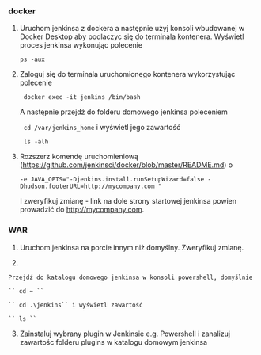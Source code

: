 ### docker

1. 
    Uruchom jenkinsa z dockera a następnie użyj konsoli wbudowanej w Docker Desktop aby podlaczyc się do terminala kontenera.
    Wyświetl proces jenkinsa wykonując polecenie 
       
      ``ps -aux``
    
2. 
    Zaloguj się do terminala uruchomionego kontenera wykorzystując polecenie
    
    `` docker exec -it jenkins /bin/bash``
    
    A następnie przejdź do folderu domowego jenkinsa poleceniem
    
   `` cd /var/jenkins_home`` i wyświetl jego zawartość
   
   `` ls -alh``
   
3. Rozszerz komendę uruchomieniową (https://github.com/jenkinsci/docker/blob/master/README.md) o 

    ``-e JAVA_OPTS="-Djenkins.install.runSetupWizard=false -Dhudson.footerURL=http://mycompany.com "``
    
    I zweryfikuj zmianę - link na dole strony startowej jenkinsa powien prowadzić do http://mycompany.com.
    

### WAR

1. 
    Uruchom jenkinsa na porcie innym niż domyślny. Zweryfikuj zmianę.
    
2. 
    
    Przejdź do katalogu domowego jenkinsa w konsoli powershell, domyślnie
    
    `` cd ~ ``
    
    `` cd .\jenkins`` i wyświetl zawartość
    
    `` ls ``
    
3. Zainstaluj wybrany plugin w Jenkinsie e.g. Powershell i zanalizuj zawartośc folderu plugins w katalogu domowym jenkinsa
   